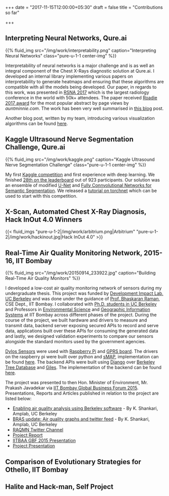 +++
date = "2017-11-15T12:00:00+05:30"
draft = false
title = "Contributions so far"

+++

## Interpreting Neural Networks, Qure.ai

{{% fluid_img src="/img/work/interpretability.png" caption="Interpreting Neural Networks" class="pure-u-1-1 center-img" %}}

Interpretability of neural networks is a major challenge and is as well an integral component of the Chest X-Rays diagnostic solution at Qure.ai. I developed an internal library implementing various papers on interpretability to generate heatmaps and ensuring that these algorithms are compatible with all the models being developed. Our paper, in regards to this work, was presented in [RSNA 2017](https://rsna2017.rsna.org/) which is the largest radiology conference in the world with 50k+ attendees. The paper received [Roadie 2017 award](http://www.auntminnie.com/index.aspx?sec=road&sub=aic_2017&pag=dis&itemId=118767) for the most popular abstract by page views by *auntminnie.com*. The work has been very well summarised in [this blog](http://www.auntminnie.com/index.aspx?sec=sup&sub=aic&pag=dis&ItemID=119347#_=_) post.

Another blog post, written by my team, introducing various visualization algorithms can be found [here](http://blog.qure.ai/notes/visualizing_deep_learning).

## Kaggle Ultrasound Nerve Segmentation Challenge, Qure.ai

{{% fluid_img src="/img/work/kaggle.png" caption="Kaggle Ultrasound Nerve Segmentation Challenge" class="pure-u-1-1 center-img" %}}

My first [Kaggle competition](https://www.kaggle.com/competitions) and first experience with deep learning. We finished [28th on the leaderboard](https://www.kaggle.com/c/ultrasound-nerve-segmentation/leaderboard) out of 923 participants. Our solution was an ensemble of modified [U-Net](https://arxiv.org/abs/1505.04597) and [Fully Connvolutional Networks for Semantic Segmentation](https://arxiv.org/abs/1605.06211). We released a [tutorial on torchnet](http://blog.qure.ai/notes/ultrasound-nerve-segmentation-using-torchnet) which can be used to start with this competition.

## X-Scan, Automated Chest X-Ray Diagnosis, Hack InOut 4.0 Winners

{{< fluid_imgs "pure-u-1-2|/img/work/arbitrium.png|Arbitrium" "pure-u-1-2|/img/work/hackinout.jpg|Hack InOut 4.0" >}}


## Real-Time Air Quality Monitoring Network, 2015-16, IIT Bombay

{{% fluid_img src="/img/work/20150914_233922.jpg" caption="Building Real-Time Air Quality Monitors" %}}

I developed a low-cost air quality monitoring network of sensors during my undergraduate thesis. This project was funded by [Development Impact Lab, UC Berkeley](http://dil.berkeley.edu/technology-portfolio/dil-explore/) and was done under the guidance of [Prof. Bhaskaran Raman](http://www.cse.iitb.ac.in/silmaril/br/doku.php), CSE Dept., IIT Bombay. I collaborated with [Ph.D. students in UC Berkeley](http://bets.cs.berkeley.edu/) and Professors in [Environmental Science](http://www.cese.iitb.ac.in/people/facinfo.php?id=vsethi) and [Geographic Information Systems](https://www.linkedin.com/in/jitendra-shah-07b2094/) at IIT Bombay across different phases of the project. During the course of the project, we built hardware and drivers to measure and transmit data, backend server exposing secured APIs to record and serve data, applications built over these APIs for consuming the generated data and lastly, we designed validation experiments to compare our sensors alongside the standard monitors used by the government agencies.

[Dylos Sensors](http://www.dylosproducts.com/ornodcproair.html) were used with [Raspberry Pi](https://www.raspberrypi.org/products/raspberry-pi-1-model-b/) and [GPRS board](http://www.rhydolabz.com/wireless-gsm-gprs-c-130_185/sim-900-gsmgprs-module-p-969.html). The drivers on the raspberry pi were built over python and [sMAP](https://github.com/SoftwareDefinedBuildings/smap), implementation can be found [here](https://github.com/dhruti96shah/AirQualityMonitoring). The backend APIs were built using [Django](https://www.djangoproject.com/) over [Berkeley Tree Database](https://github.com/BTrDB) and [Giles](https://github.com/gtfierro/giles2). The implementation of the backend can be found [here](https://github.com/shankari/Real-Time-Air-Quality-Sensoring-Network).

The project was presented to then Hon. Minister of Environment, Mr. Prakash Javadekar via [IIT Bombay Global Business Forum 2015](http://iitbaa-gbf.com/). Presentations, Reports and Articles published in relation to the project are listed below:

- [Enabling air quality analysis using Berkeley software](https://amplab.cs.berkeley.edu/enabling-air-quality-analysis-using-berkeley-software/) - By K. Shankari, Amplab, UC Berkeley
- [BRAS update: Air quality graphs and twitter feed](https://amplab.cs.berkeley.edu/bras-update-air-quality-graphs-and-twitter-feed/) - By K. Shankari, Amplab, UC Berkeley
- [RAQMN Twitter Channel](https://twitter.com/raqmniitb)
- [Project Report](https://drive.google.com/open?id=0BwIYmc6VHuwhOEo1UDNPQnpNd1V6b0RZUGRFZlVxNERScmZF)
- [IITBAA GBF 2015 Presentation](https://drive.google.com/open?id=1zSG9ACQcN4D22vZkyvSwRhY164-5ST1xqobdeEiR2xY)
- [Project Presentation](https://drive.google.com/open?id=1PXKFrf1XnFhm0Qxv92xDreDl6p8PyXAMN4vsAkWURi4)


## Comparison of Evolutionary Strategies for Othello, IIT Bombay

## Halite and Hack-man, Self Project
